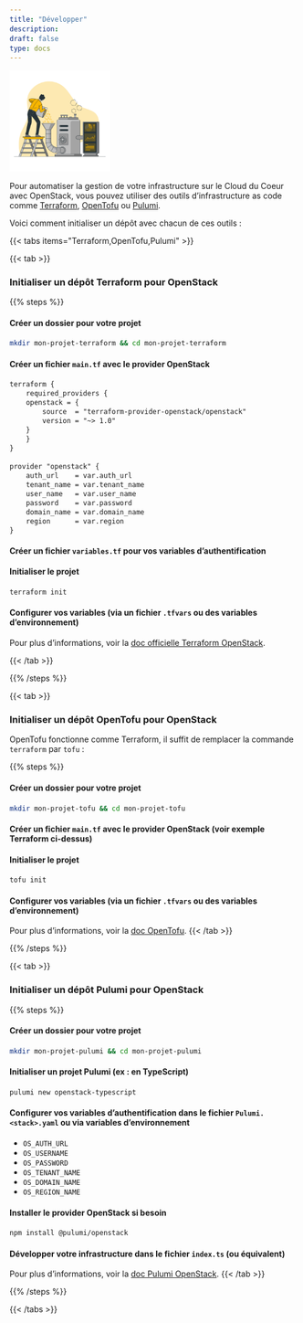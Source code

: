 ```yaml
---
title: "Développer"
description:
draft: false
type: docs
---
```


<img src="./cdc-illustration-developper.png" alt="Développer" style="width: 35%;">

Pour automatiser la gestion de votre infrastructure sur le Cloud du Coeur avec OpenStack, vous pouvez utiliser des outils d’infrastructure as code comme [Terraform](https://developer.hashicorp.com/terraform), [OpenTofu](https://opentofu.org/) ou [Pulumi](https://www.pulumi.com/).

Voici comment initialiser un dépôt avec chacun de ces outils :

{{< tabs items="Terraform,OpenTofu,Pulumi" >}}

{{< tab >}}

### Initialiser un dépôt **Terraform** pour OpenStack

{{% steps %}}

#### Créer un dossier pour votre projet

```bash
mkdir mon-projet-terraform && cd mon-projet-terraform
```

#### Créer un fichier `main.tf` avec le provider OpenStack

```hcl
terraform {
    required_providers {
    openstack = {
        source  = "terraform-provider-openstack/openstack"
        version = "~> 1.0"
    }
    }
}

provider "openstack" {
    auth_url    = var.auth_url
    tenant_name = var.tenant_name
    user_name   = var.user_name
    password    = var.password
    domain_name = var.domain_name
    region      = var.region
}
```

#### Créer un fichier `variables.tf` pour vos variables d’authentification

#### Initialiser le projet

```bash
terraform init
```

#### Configurer vos variables (via un fichier `.tfvars` ou des variables d’environnement)

Pour plus d’informations, voir la [doc officielle Terraform OpenStack](https://registry.terraform.io/providers/terraform-provider-openstack/openstack/latest/docs).

{{< /tab >}}

{{% /steps %}}

{{< tab >}}
### Initialiser un dépôt **OpenTofu** pour OpenStack

OpenTofu fonctionne comme Terraform, il suffit de remplacer la commande `terraform` par `tofu` :

{{% steps %}}

#### Créer un dossier pour votre projet

```bash
mkdir mon-projet-tofu && cd mon-projet-tofu
```

#### **Créer un fichier `main.tf` avec le provider OpenStack** (voir exemple Terraform ci-dessus)

#### Initialiser le projet

```bash
tofu init
```

#### Configurer vos variables (via un fichier `.tfvars` ou des variables d’environnement)

Pour plus d’informations, voir la [doc OpenTofu](https://opentofu.org/docs/intro).
{{< /tab >}}

{{% /steps %}}

{{< tab >}}
### Initialiser un dépôt **Pulumi** pour OpenStack

{{% steps %}}

#### Créer un dossier pour votre projet

```bash
mkdir mon-projet-pulumi && cd mon-projet-pulumi
```

#### Initialiser un projet Pulumi (ex : en TypeScript)

```bash
pulumi new openstack-typescript
```

#### Configurer vos variables d’authentification dans le fichier `Pulumi.<stack>.yaml` ou via variables d’environnement

   - `OS_AUTH_URL`
   - `OS_USERNAME`
   - `OS_PASSWORD`
   - `OS_TENANT_NAME`
   - `OS_DOMAIN_NAME`
   - `OS_REGION_NAME`

#### Installer le provider OpenStack si besoin

```bash
npm install @pulumi/openstack
```

#### Développer votre infrastructure dans le fichier `index.ts` (ou équivalent)

Pour plus d’informations, voir la [doc Pulumi OpenStack](https://www.pulumi.com/registry/packages/openstack/).
{{< /tab >}}

{{% /steps %}}

{{< /tabs >}}